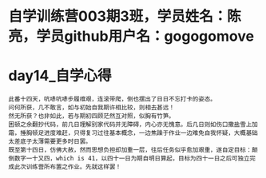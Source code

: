 ﻿# 自学训练营003期3班，学员姓名：陈亮，学员github用户名：gogogomove

#   day14_自学心得
    此番十四天，吭哧吭哧步履维艰，连滚带爬，倒也摆出了日日不忘打卡的姿态。
    问何所获，几不敢言，如与初始自我期许相比较，则相去甚远！
    然无所获？也非如此，若与期初四顾茫然互对照，似胸有竹笋。
    困顿之余翻抄代码，前几日理解别家代码并无障碍，内心亦无愧意。后几日则如伤口撒盐雪上加霜，捶胸顿足进度难赶，只得复习过往基本概念，一边焦躁于作业一边难免自我怀疑，大概基础太差底子太薄需要更多时日罢。
    既至第十四日，仿佛大赦，然而思想负担却加重一层，往后任务似乎愈加艰重，遂自定目标：颠倒数字一十又四，which is 41，以四十一日为期自明日算起，目标为四十一日之后可独立完成此次训练营所布置之作业。先就这样罢！

